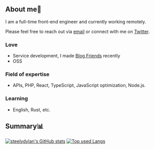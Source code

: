 ## About me👋

I am a full-time front-end engineer and currently working remotely.

Please feel free to reach out via [email](ess_president@me.com) or connect with me on [Twitter](https://twitter.com/steelydylan). 

### Love
- Service development, I made [Blog Friends](https://blog-friends.com/) recently
- OSS 

### Field of expertise
- APIs, PHP, React, TypeScript, JavaScript optimization, Node.js.

### Learning
- English, Rust, etc.

## Summary📊

[![steelydylan's GitHub stats](https://github-readme-stats.vercel.app/api?username=steelydylan&count_private=true&show_icons=true&theme=tokyonight)](https://github.com/steelydylan/)
[![Top used Langs](https://github-readme-stats.vercel.app/api/top-langs/?username=steelydylan&layout=compact&theme=tokyonight)](https://github.com/steelydylan/)


